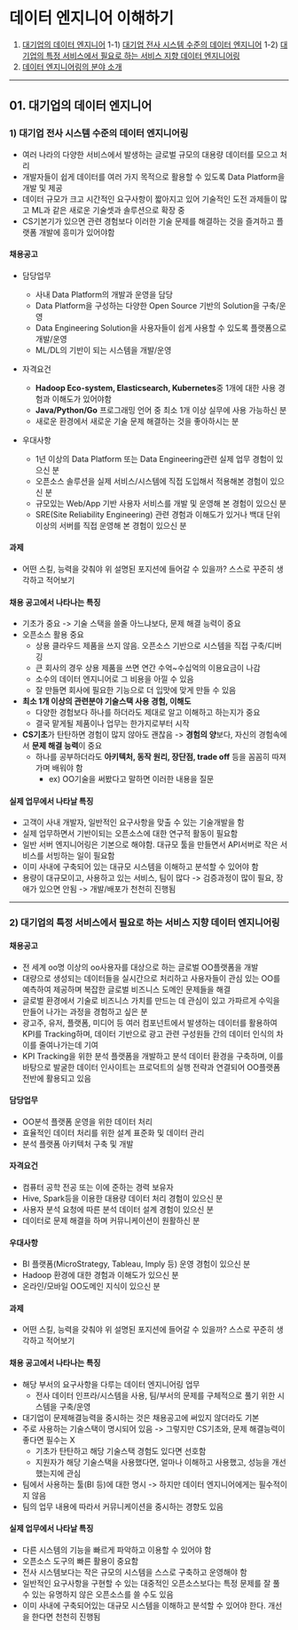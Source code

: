 # 데이터 엔지니어 이해하기
1) [대기업의 데이터 엔지니어](#01-대기업의-데이터-엔지니어)
    1-1) [대기업 전사 시스템 수준의 데이터 엔지니어](#1-대기업-전사-시스템-수준의-데이터-엔지니어링)
    1-2) [대기업의 특정 서비스에서 필요로 하는 서비스 지향 데이터 엔지니어링](#2-대기업의-특정-서비스에서-필요로-하는-서비스-지향-데이터-엔지니어링)
2) [데이터 엔지니어링의 분야 소개](#02-데이터-엔지니어링의-분야-소개)

---

## 01. 대기업의 데이터 엔지니어

### 1) 대기업 전사 시스템 수준의 데이터 엔지니어링
- 여러 나라의 다양한 서비스에서 발생하는 글로벌 규모의 대용량 데이터를 모으고 처리
- 개발자들이 쉽게 데이터를 여러 가지 목적으로 활용할 수 있도록 Data Platform을 개발 및 제공
- 데이터 규모가 크고 시간적인 요구사항이 짧아지고 있어 기술적인 도전 과제들이 많고 ML과 같은 새로운 기술셋과 솔루션으로 확장 중
- CS기본기가 있으면 관련 경험보다 이러한 기술 문제를 해결하는 것을 즐겨하고 플랫폼 개발에 흥미가 있어야함

#### 채용공고
- 담당업무
    - 사내 Data Platform의 개발과 운영을 담당
    - Data Platform을 구성하는 다양한 Open Source 기반의 Solution을 구축/운영
    - Data Engineering Solution을 사용자들이 쉽게 사용할 수 있도록 플랫폼으로 개발/운영
    - ML/DL의 기반이 되는 시스템을 개발/운영

- 자격요건
    - **Hadoop Eco-system, Elasticsearch, Kubernetes**중 1개에 대한 사용 경험과 이해도가 있어야함
    - **Java/Python/Go** 프로그래밍 언어 중 최소 1개 이상 실무에 사용 가능하신 분
    - 새로운 환경에서 새로운 기술 문제 해결하는 것을 좋아하시는 분

- 우대사항
    - 1년 이상의 Data Platform 또는 Data Engineering관련 실제 업무 경험이 있으신 분
    - 오픈소스 솔루션을 실제 서비스/시스템에 직접 도입해서 적용해본 경험이 있으신 분
    - 규모있는 Web/App 기반 사용자 서비스를 개발 및 운영해 본 경험이 있으신 분
    - SRE(Site Reliability Engineering) 관련 경험과 이해도가 있거나 백대 단위 이상의 서버를 직접 운영해 본 경험이 있으신 분

#### 과제
- 어떤 스킬, 능력을 갖춰야 위 설명된 포지션에 들어갈 수 있을까? 스스로 꾸준히 생각하고 적어보기

#### 채용 공고에서 나타나는 특징
- 기초가 중요 -> 기술 스택을 쓸줄 아느냐보다, 문제 해결 능력이 중요
- 오픈소스 활용 중요 
    - 상용 클라우드 제품을 쓰지 않음. 오픈소스 기반으로 시스템을 직접 구축/디버깅
    - 큰 회사의 경우 상용 제품을 쓰면 연간 수억~수십억의 이용요금이 나감 
    - 소수의 데이터 엔지니어로 그 비용을 아낄 수 있음 
    - 잘 만들면 회사에 필요한 기능으로 더 입맛에 맞게 만들 수 있음
- **최소 1개 이상의 관련분야 기술스택 사용 경험, 이해도**
    - 다양한 경험보다 하나를 하더라도 제대로 알고 이해하고 하는지가 중요
    - 결국 맡게될 제품이나 업무는 한가지로부터 시작
- **CS기초**가 탄탄하면 경험이 많지 않아도 괜찮음 -> **경험의 양**보다, 자신의 경험속에서 **문제 해결 능력**이 중요
    - 하나를 공부하더라도 **아키텍처, 동작 원리, 장단점, trade off** 등을 꼼꼼히 따져가며 배워야 함
        - ex) OO기술을 써봤다고 말하면 이러한 내용을 질문

#### 실제 업무에서 나타날 특징
- 고객이 사내 개발자, 일반적인 요구사항을 맞출 수 있는 기술개발을 함
- 실제 업무하면서 기반이되는 오픈소스에 대한 연구적 활동이 필요함
- 일반 서버 엔지니어링은 기본으로 해야함. 대규모 툴을 만들면서 API서버로 작은 서비스를 서빙하는 일이 필요함
- 이미 사내에 구축되어 있는 대규모 시스템을 이해하고 분석할 수 있어야 함
- 용량이 대규모이고, 사용하고 있는 서비스, 팀이 많다 -> 검증과정이 많이 필요, 장애가 있으면 안됨 -> 개발/배포가 천천히 진행됨

___

### 2) 대기업의 특정 서비스에서 필요로 하는 서비스 지향 데이터 엔지니어링

#### 채용공고
- 전 세계 oo명 이상의 oo사용자를 대상으로 하는 글로벌 OO플랫폼을 개발
- 대량으로 생성되는 데이터들을 실시간으로 처리하고 사용자들이 관심 있는 OO를 예측하여 제공하며 복잡한 글로벌 비즈니스 도메인 문제들을 해결
- 글로벌 환경에서 기술로 비즈니스 가치를 만드는 데 관심이 있고 가파르게 수익을 만들어 나가는 과정을 경험하고 싶은 분
- 광고주, 유저, 플랫폼, 미디어 등 여러 컴포넌트에서 발생하는 데이터를 활용하여 KPI를 Tracking하며, 데이터 기반으로 광고 관련 구성원들 간의 데이터 인식의 차이를 줄여나가는데 기여
- KPI Tracking을 위한 분석 플랫폼을 개발하고 분석 데이터 환경을 구축하며, 이를 바탕으로 발굴한 데이터 인사이트는 프로덕트의 실행 전략과 연결되어 OO플랫폼 전반에 활용되고 있음

#### 담당업무
- OO분석 플랫폼 운영을 위한 데이터 처리
- 효율적인 데이터 처리를 위한 설계 표준화 및 데이터 관리
- 분석 플랫폼 아키텍처 구축 및 개발

#### 자격요건
- 컴퓨터 공학 전공 또는 이에 준하는 경력 보유자
- Hive, Spark등을 이용한 대용량 데이터 처리 경험이 있으신 분
- 사용자 분석 요청에 따른 분석 데이터 설계 경험이 있으신 분
- 데이터로 문제 해결을 하며 커뮤니케이션이 원활하신 분

#### 우대사항
- BI 플랫폼(MicroStrategy, Tableau, Imply 등) 운영 경험이 있으신 분
- Hadoop 환경에 대한 경험과 이해도가 있으신 분
- 온라인/모바일 OO도메인 지식이 있으신 분

#### 과제
- 어떤 스킬, 능력을 갖춰야 위 설명된 포지션에 들어갈 수 있을까? 스스로 꾸준히 생각하고 적어보기

#### 채용 공고에서 나타나는 특징
- 해당 부서의 요구사항을 다루는 데이터 엔지니어링 업무
    - 전사 데이터 인프라/시스템을 사용, 팀/부서의 문제를 구체적으로 풀기 위한 시스템을 구축/운영
- 대기업이 문제해결능력을 중시하는 것은 채용공고에 써있지 않더라도 기본
- 주로 사용하는 기술스택이 명시되어 있음 -> 그렇지만 CS기초와, 문제 해결능력이 좋다면 필수는 X
    - 기초가 탄탄하고 해당 기술스택 경험도 있다면 선호함
    - 지원자가 해당 기술스택을 사용했다면, 얼마나 이해하고 사용했고, 성능을 개선했는지에 관심
- 팀에서 사용하는 툴(BI 등)에 대한 명시 -> 하지만 데이터 엔지니어에게는 필수적이지 않음
- 팀의 업무 내용에 따라서 커뮤니케이션을 중시하는 경향도 있음

#### 실제 업무에서 나타날 특징
- 다른 시스템의 기능을 빠르게 파악하고 이용할 수 있어야 함
- 오픈소스 도구의 빠른 활용이 중요함
- 전사 시스템보다는 작은 규모의 시스템을 스스로 구축하고 운영해야 함
- 일반적인 요구사항을 구현할 수 있는 대중적인 오픈소스보다는 특정 문제를 잘 풀 수 있는 유명하지 않은 오픈소스를 쓸 수도 있음
- 이미 사내에 구축되어있는 대규모 시스템을 이해하고 분석할 수 있어야 한다. 개선을 한다면 천천히 진행됨